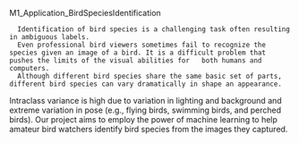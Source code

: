  M1_Application_BirdSpeciesIdentification
 
      Identification of bird species is a challenging task often resulting in ambiguous labels. 
      Even professional bird viewers sometimes fail to recognize the species given an image of a bird. It is a difficult problem that pushes the limits of the visual abilities for   both humans and computers.
      Although different bird species share the same basic set of parts, different bird species can vary dramatically in shape an appearance.
 Intraclass variance is high due to variation in lighting and background and extreme variation in pose (e.g., flying birds, swimming birds, and perched birds).
 Our project aims to employ the power of machine learning to help amateur bird watchers identify bird species from the images they captured. 

 
